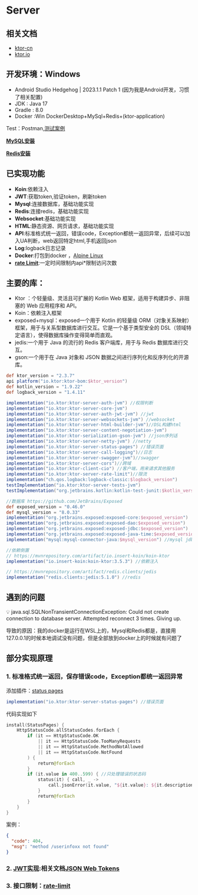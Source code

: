 # Server

## 相关文档
- [ktor-cn](https://ktor.kotlincn.net)
- [ktor.io](https://ktor.io/docs/welcome.html)

## 开发环境：Windows

- Android Studio Hedgehog | 2023.1.1 Patch 1 (因为我是Android开发，习惯了相关配置)
- JDK : Java 17
- Gradle : 8.0
- Docker :Win DockerDesktop+MySql+Redis+(ktor-application)

Test：Postman,[测试案例](https://dev-jun.postman.co/workspace/Dev1~68c25709-3d9e-4260-897b-a9025e77c641/collection/17982394-68dc2b14-2a73-4d5a-88f1-107c928e0e75?action=share&creator=17982394)

[**MySQL安装**](https://www.runoob.com/mysql/mysql-install.html)

[**Redis安装**](https://www.runoob.com/docker/docker-install-redis.html)

## 已实现功能

- **Koin**:依赖注入
- **JWT**:获取token,验证token，刷新token
- **Mysql**:连接数据库，基础功能实现
- **Redis**:连接redis，基础功能实现
- **Websocket**:基础功能实现
- **HTML**:静态资源、网页请求，基础功能实现
- **API**:标准格式统一返回，错误code，Exception都统一返回异常，后续可以加入UA判断，web返回特定html,手机返回json
- **Log**:logback日志记录
- **Docker**:打包到docker ，[Alpine Linux](https://alpinelinux.org/)
- **[rate Limit](https://ktor.io/docs/rate-limit.html)**:一定时间限制内api*限制访问次数

## 主要的库：

- Ktor ：个轻量级、灵活且可扩展的 Kotlin Web 框架，适用于构建异步、非阻塞的 Web 应用程序和 API。
- Koin：依赖注入框架
- exposed+mysql：exposed一个用于 Kotlin 的轻量级 ORM（对象关系映射）框架，用于与关系型数据库进行交互。它是一个基于类型安全的 DSL（领域特定语言），使得数据库操作变得简单而直观。
- jedis:一个用于 Java 的流行的 Redis 客户端库，用于与 Redis 数据库进行交互。
- gson:一个用于在 Java 对象和 JSON 数据之间进行序列化和反序列化的开源库。

```groovy
def ktor_version = "2.3.7"
api platform("io.ktor:ktor-bom:$ktor_version")
def kotlin_version = "1.9.22"
def logback_version = "1.4.11"

implementation("io.ktor:ktor-server-auth-jvm") //权限判断
implementation("io.ktor:ktor-server-core-jvm")
implementation("io.ktor:ktor-server-auth-jwt-jvm") //jwt
implementation("io.ktor:ktor-server-websockets-jvm") //websocket
implementation("io.ktor:ktor-server-html-builder-jvm")//DSL构建html
implementation("io.ktor:ktor-server-content-negotiation-jvm")
implementation("io.ktor:ktor-serialization-gson-jvm") //json序列话
implementation("io.ktor:ktor-server-netty-jvm") //netty
implementation("io.ktor:ktor-server-status-pages") //错误页面
implementation("io.ktor:ktor-server-call-logging")//日志
implementation("io.ktor:ktor-server-swagger-jvm")//swagger
implementation("io.ktor:ktor-server-cors")//跨域
implementation("io.ktor:ktor-client-cio") //客户端，用来请求其他服务
implementation("io.ktor:ktor-server-rate-limit")//限流
implementation("ch.qos.logback:logback-classic:$logback_version")
testImplementation("io.ktor:ktor-server-tests-jvm")
testImplementation("org.jetbrains.kotlin:kotlin-test-junit:$kotlin_version")

//数据库 https://github.com/JetBrains/Exposed
def exposed_version = "0.46.0"
def mysql_version = "8.0.33"
implementation("org.jetbrains.exposed:exposed-core:$exposed_version")
implementation("org.jetbrains.exposed:exposed-dao:$exposed_version")
implementation("org.jetbrains.exposed:exposed-jdbc:$exposed_version")
implementation("org.jetbrains.exposed:exposed-java-time:$exposed_version")
implementation("mysql:mysql-connector-java:$mysql_version") //mysql jdbc

//依赖倒置
// https://mvnrepository.com/artifact/io.insert-koin/koin-ktor
implementation("io.insert-koin:koin-ktor:3.5.3") //依赖注入

// https://mvnrepository.com/artifact/redis.clients/jedis
implementation("redis.clients:jedis:5.1.0") //redis

```

## 遇到的问题

<aside>
💡 java.sql.SQLNonTransientConnectionException: Could not create connection to database server. Attempted reconnect 3 times. Giving up.
</aside>

导致的原因：我的docker是运行在WSL上的，Mysql和Redis都是，直接用127.0.0.1的时候本地调试没有问题，但是全部放到docker上的时候就有问题了

## 部分实现原理

### 1. 标准格式统一返回，保存错误code，Exception都统一返回异常

添加插件：[status pages](https://ktor.io/docs/status-pages.html)

```groovy
implementation("io.ktor:ktor-server-status-pages") //错误页面
```

代码实现如下

```kotlin
install(StatusPages) {
    HttpStatusCode.allStatusCodes.forEach {
        if (it == HttpStatusCode.OK
            || it == HttpStatusCode.TooManyRequests
            || it == HttpStatusCode.MethodNotAllowed
            || it == HttpStatusCode.NotFound
        ) {
            return@forEach
        }
        if (it.value in 400..599) { //只处理错误的状态码
            status(it) { call, _ ->
                call.jsonError(it.value, "${it.value}: ${it.description}")
            }
            return@forEach
        }
    }
}
```

案例：

```json
{
  "code": 404,
  "msg": "method /userinfoxx not found"
}
```

### 2. [JWT实现](doc/JWT%E5%AE%9E%E7%8E%B0.MD):相关文档[JSON Web Tokens](https://ktor.io/docs/3.0.0-beta-1/jwt.html)

### 3. 接口限制：[rate-limit](https://ktor.io/docs/rate-limit.html)

